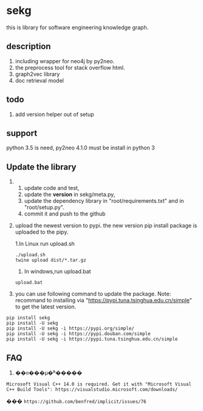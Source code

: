 # sekg
this is library for software engineering knowledge graph.

## description
1. including wrapper for neo4j by py2neo.
2. the preprocess tool for stack overflow html.
3. graph2vec library
4. doc retrieval model

## todo
1. add version helper out of setup

## support
python 3.5 is need, py2neo 4.1.0 must be install in python 3


## Update the library
1. 
    1. update code and test,
    2. update the __version__ in sekg/meta.py, 
    3. update the dependency library in "root/requirements.txt" and in "root/setup.py".
    4. commit it and push to the github
   
2. upload the newest version to pypi.
    the new version pip install package is uploaded to the pipy.

    1.In Linux run upload.sh 
    ```
    ./upload.sh
    twine upload dist/*.tar.gz
    ```
    1. In windows,run upload.bat
    ```
    upload.bat
    ```

4. you can use following command to update the package.
Note: recommand to installing via "https://pypi.tuna.tsinghua.edu.cn/simple" to get the latest version.
```
pip install sekg
pip install -U sekg
pip install -U sekg -i https://pypi.org/simple/
pip install -U sekg -i https://pypi.douban.com/simple
pip install -U sekg -i https://pypi.tuna.tsinghua.edu.cn/simple

```


## FAQ
1. ��װ���µ�ʱ�����
```
Microsoft Visual C++ 14.0 is required. Get it with "Microsoft Visual C++ Build Tools": https://visualstudio.microsoft.com/downloads/
```

��� ```https://github.com/benfred/implicit/issues/76```
